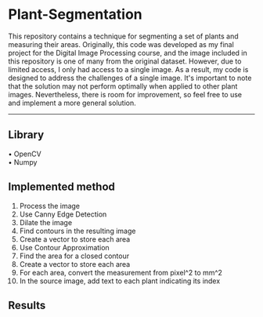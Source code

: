 # Plant-Segmentation
This repository contains a technique for segmenting a set of plants and measuring their areas. Originally, this code was developed as my final project for the Digital Image Processing course, and the image included in this repository is one of many from the original dataset. However, due to limited access, I only had access to a single image. As a result, my code is designed to address the challenges of a single image. It's important to note that the solution may not perform optimally when applied to other plant images. Nevertheless, there is room for improvement, so feel free to use and implement a more general solution.

---

## Library
• OpenCV <br/>
• Numpy <br/>

## Implemented method
1. Process the image
2. Use Canny Edge Detection
3. Dilate the image
4. Find contours in the resulting image
5. Create a vector to store each area
6. Use Contour Approximation
7. Find the area for a closed contour
8. Create a vector to store each area
9. For each area, convert the measurement from pixel^2 to mm^2
10. In the source image, add text to each plant indicating its index

## Results


